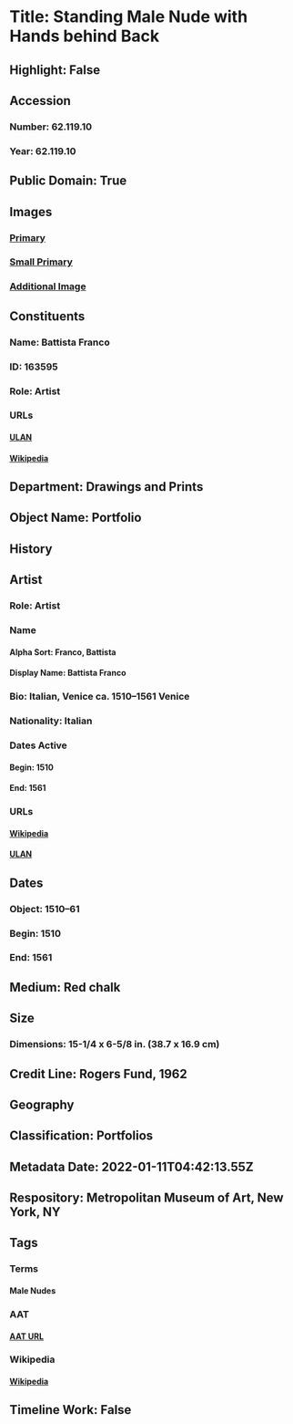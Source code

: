 # Title: Standing Male Nude with Hands behind Back
## Highlight: False
## Accession
### Number: 62.119.10
### Year: 62.119.10
## Public Domain: True
## Images
### [Primary](https://images.metmuseum.org/CRDImages/dp/original/DP801336.jpg)
### [Small Primary](https://images.metmuseum.org/CRDImages/dp/web-large/DP801336.jpg)
### [Additional Image](https://images.metmuseum.org/CRDImages/dp/original/175147.jpg)
## Constituents
### Name: Battista Franco
### ID: 163595
### Role: Artist
### URLs
#### [ULAN](http://vocab.getty.edu/page/ulan/500029646)
#### [Wikipedia](https://www.wikidata.org/wiki/Q976786)
## Department: Drawings and Prints
## Object Name: Portfolio
## History
## Artist
### Role: Artist
### Name
#### Alpha Sort: Franco, Battista
#### Display Name: Battista Franco
### Bio: Italian, Venice ca. 1510–1561 Venice
### Nationality: Italian
### Dates Active
#### Begin: 1510
#### End: 1561
### URLs
#### [Wikipedia](https://www.wikidata.org/wiki/Q976786)
#### [ULAN](http://vocab.getty.edu/page/ulan/500029646)
## Dates
### Object: 1510–61
### Begin: 1510
### End: 1561
## Medium: Red chalk
## Size
### Dimensions: 15-1/4 x 6-5/8 in.  (38.7 x 16.9 cm)
## Credit Line: Rogers Fund, 1962
## Geography
## Classification: Portfolios
## Metadata Date: 2022-01-11T04:42:13.55Z
## Respository: Metropolitan Museum of Art, New York, NY
## Tags
### Terms
#### Male Nudes
### AAT
#### [AAT URL](http://vocab.getty.edu/page/aat/300189568)
### Wikipedia
#### [Wikipedia]()
## Timeline Work: False
